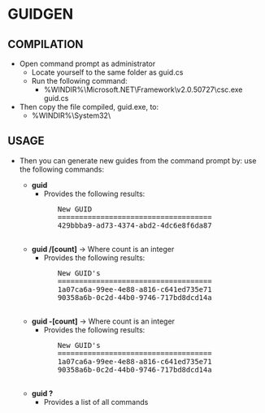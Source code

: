 ﻿# GUIDGEN

## COMPILATION
* Open command prompt as administrator
	* Locate yourself to the same folder as guid.cs
	* Run the following command:
		* %WINDIR%\Microsoft.NET\Framework\v2.0.50727\csc.exe guid.cs 
* Then copy the file compiled, guid.exe, to:
	* %WINDIR%\System32\
	
## USAGE				
* Then you can generate new guides from the command prompt by:
use the following commands:

	* **guid**
		* Provides the following results:
		<pre>
			New GUID
			====================================
			429bbba9-ad73-4374-abd2-4dc6e8f6da87
		</pre>
	* **guid /[count]** -> Where count is an integer
		* Provides the following results:
		<pre>
			New GUID's
			====================================
			1a07ca6a-99ee-4e88-a816-c641ed735e71
			90358a6b-0c2d-44b0-9746-717bd8dcd14a
		</pre>
	* **guid -[count]** -> Where count is an integer
		* Provides the following results:
		<pre>
			New GUID's
			====================================
			1a07ca6a-99ee-4e88-a816-c641ed735e71
			90358a6b-0c2d-44b0-9746-717bd8dcd14a
		</pre>
	* **guid ?**
		* Provides a list of all commands

